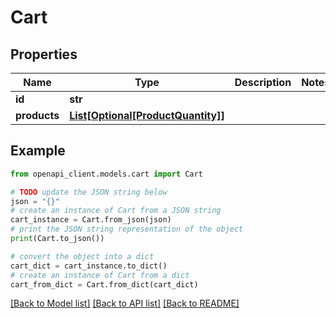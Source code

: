 # Cart


## Properties

Name | Type | Description | Notes
------------ | ------------- | ------------- | -------------
**id** | **str** |  | 
**products** | [**List[Optional[ProductQuantity]]**](ProductQuantity.md) |  | 

## Example

```python
from openapi_client.models.cart import Cart

# TODO update the JSON string below
json = "{}"
# create an instance of Cart from a JSON string
cart_instance = Cart.from_json(json)
# print the JSON string representation of the object
print(Cart.to_json())

# convert the object into a dict
cart_dict = cart_instance.to_dict()
# create an instance of Cart from a dict
cart_from_dict = Cart.from_dict(cart_dict)
```
[[Back to Model list]](../README.md#documentation-for-models) [[Back to API list]](../README.md#documentation-for-api-endpoints) [[Back to README]](../README.md)


